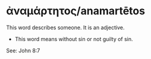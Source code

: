 # ἀναμάρτητος/anamartētos
This word describes someone. It is an adjective.
* This word means without sin or not guilty of sin.

See: John 8:7
